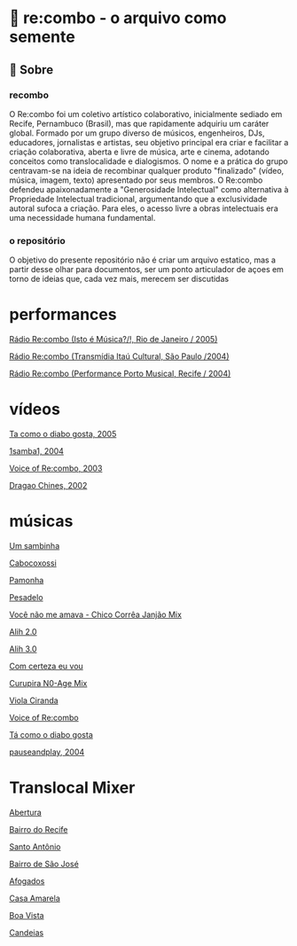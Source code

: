 # 🌻  re:combo - o arquivo como semente

## 📡 Sobre  

### recombo
O Re:combo foi um coletivo artístico colaborativo, inicialmente sediado em Recife, Pernambuco (Brasil), mas que rapidamente adquiriu um caráter global. Formado por um grupo diverso de músicos, engenheiros, DJs, educadores, jornalistas e artistas, seu objetivo principal era criar e facilitar a criação colaborativa, aberta e livre de música, arte e cinema, adotando conceitos como translocalidade e dialogismos. O nome e a prática do grupo centravam-se na ideia de recombinar qualquer produto "finalizado" (vídeo, música, imagem, texto) apresentado por seus membros. O Re:combo defendeu apaixonadamente a "Generosidade Intelectual" como alternativa à Propriedade Intelectual tradicional, argumentando que a exclusividade autoral sufoca a criação. Para eles, o acesso livre a obras intelectuais era uma necessidade humana fundamental.

### o repositório
O objetivo do presente repositório não é criar um arquivo estatico, mas a partir desse olhar para documentos, ser um ponto articulador de açoes em torno de ideias que, cada vez mais, merecem ser discutidas


# performances
[Rádio Re:combo (Isto é Música?/!, Rio de Janeiro / 2005)](https://archive.org/details/ReCombo_CCBB) <P>
[Rádio Re:combo (Transmídia Itaú Cultural, São Paulo /2004)](https://archive.org/details/recombo-performance-transmidia) <P>
[Rádio Re:combo (Performance Porto Musical, Recife / 2004)](https://archive.org/details/re-combo-02) <P>

# vídeos
[Ta como o diabo gosta, 2005](https://archive.org/details/ReCombo_Video/ReCombo_Video_03_TahComoODiaboGosta.mpg) <P>
[1samba1, 2004](https://archive.org/details/ReCombo_Video/ReCombo_Video_04_1samba1.mpg) <P>
[Voice of Re:combo, 2003](https://archive.org/details/ReCombo_Video/ReCombo_Video_05_VoiceOfRecombo.mov) <P>
[Dragao Chines, 2002](https://archive.org/details/ReCombo_Video/ReCombo_Video_01_ReCombo_DragaoChines.avi) <P>

# músicas
[Um sambinha](https://archive.org/details/recombo/01_Re-combo_umsambinha.mp3) <P>
[Cabocoxossi](https://archive.org/details/recombo/02_Re-combo_cabocoxossi.mp3) <P>
[Pamonha](https://archive.org/details/recombo/ReCombo_Pamonha.mp3) <P>
[Pesadelo](https://archive.org/details/recombo/ReCombo_Pesadelo.mp3) <P>
[Você não me amava - Chico Corrêa Janjão Mix](https://archive.org/details/recombo/ReCombo_VcNaoMeAmavaChicoCorreaJanjaoMix.mp3) <P>
[Alih 2.0](https://archive.org/details/recombo/ReCombo_alih20_b.mp3) <P>
[Alih 3.0](https://archive.org/details/recombo/ReCombo_alih3.mp3) <P>
[Com certeza eu vou](https://archive.org/details/recombo/ReCombo_comCertezaEuVou.mp3) <P>
[Curupira N0-Age Mix](https://archive.org/details/recombo/ReCombo_curupira_N0-AgeMix.mp3) <P>
[Viola Ciranda](https://archive.org/details/recombo/ReCombo_violaciranda_mix01.mp3) <P>
[Voice of Re:combo](https://archive.org/details/recombo/ReCombo_voiceOfRecombo.mp3) <P>
[Tá como o diabo gosta](https://archive.org/details/recombo/TahComoODiaboGosta_12.mp3) <P>
[pauseandplay, 2004](https://archive.org/details/PingfmReCombo) <P>


# Translocal Mixer
[Abertura](https://archive.org/details/recombo/ReCombo_00-abertura.mp3) <P>
[Bairro do Recife](https://archive.org/details/recombo/ReCombo_01-BairroDoRecife.mp3) <P>
[Santo Antônio](https://archive.org/details/recombo/ReCombo_02-StoAntonio.mp3) <P>
[Bairro de São José](https://archive.org/details/recombo/ReCombo_03-SaoJose.mp3) <P>
[Afogados](https://archive.org/details/recombo/ReCombo_04-Afogados.mp3) <P>
[Casa Amarela](https://archive.org/details/recombo/ReCombo_05-casaAmarela.mp3) <P>
[Boa Vista](https://archive.org/details/recombo/ReCombo_06-boaVista.mp3) <P>
[Candeias](https://archive.org/details/recombo/ReCombo_07-Candeias.mp3) <P>




